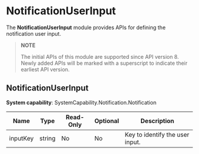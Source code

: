 # NotificationUserInput

The **NotificationUserInput** module provides APIs for defining the notification user input.

> **NOTE**
>
> The initial APIs of this module are supported since API version 8. Newly added APIs will be marked with a superscript to indicate their earliest API version.

## NotificationUserInput

**System capability**: SystemCapability.Notification.Notification

| Name    | Type   | Read-Only| Optional| Description                         |
| -------- | ------ |----- | ---- | ----------------------------- |
| inputKey | string | No  |  No | Key to identify the user input.|

